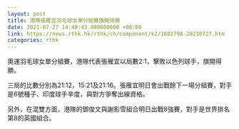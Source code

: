 ```yaml
---
layout: post
title: 港隊張雁宜羽毛球女單分組賽旗開得勝
date: 2021-07-27 14:40:43.000000000 +08:00
link: https://news.rthk.hk/rthk/ch/component/k2/1602798-20210727.htm
categories: rthk
---
```


奧運羽毛球女單分組賽，港隊代表張雁宜以局數2:1，擊敗以色列球手，旗開得勝。

三局的比數分別為21:12，15:21及21:16。張雁宜明日會出戰餘下一場分組賽，對手是6號種子、印度球手辛度，與對方爭奪出線資格。

另外，在混雙方面，港隊的鄧俊文與謝影雪組合明日出戰8強賽，對手是世界排名第8的英國組合。
